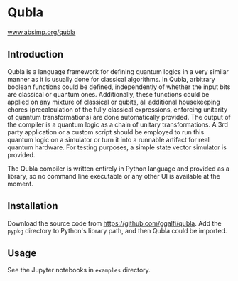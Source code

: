 # Qubla
www.absimp.org/qubla

## Introduction

Qubla is a language framework for defining quantum logics in a very similar
manner as it is usually done for classical algorithms. In Qubla, arbitrary
boolean functions could be defined, independently of whether the input bits are
classical or quantum ones. Additionally, these functions could be applied on
any mixture of classical or qubits, all additional housekeeping chores
(precalculation of the fully classical expressions, enforcing unitarity of
quantum transformations) are done automatically provided. The output of the
compiler is a quantum logic as a chain of unitary transformations. A 3rd party
application or a custom script should be employed to run this quantum logic
on a simulator or turn it into a runnable artifact for real quantum hardware.
For testing purposes, a simple state vector simulator is provided.

The Qubla compiler is written entirely in Python language and provided as a
library, so no command line executable or any other UI is available at the
moment.

## Installation

Download the source code from https://github.com/ggalfi/qubla. Add the `pypkg`
directory to Python's library path, and then Qubla could be imported.

## Usage

See the Jupyter notebooks in `examples` directory.



